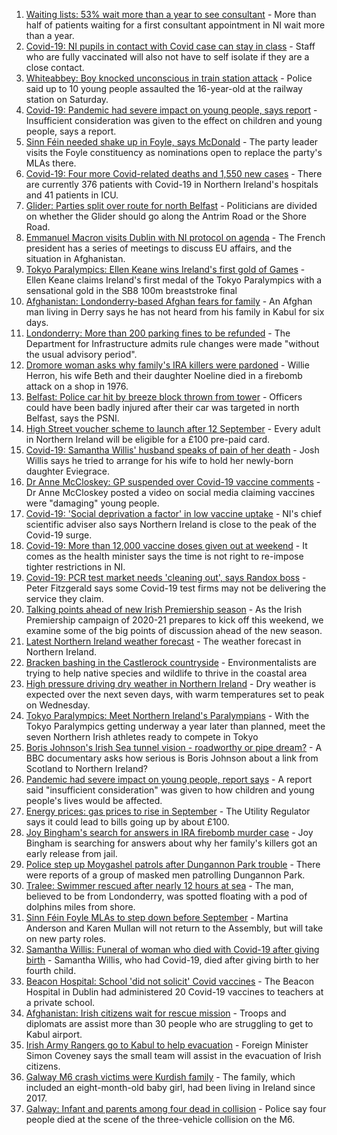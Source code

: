 1. [Waiting lists: 53% wait more than a year to see consultant](https://www.bbc.co.uk/news/uk-northern-ireland-58342209?at_medium=RSS&at_campaign=KARANGA) - More than half of patients waiting for a first consultant appointment in NI wait more than a year.
2. [Covid-19: NI pupils in contact with Covid case can stay in class](https://www.bbc.co.uk/news/uk-northern-ireland-58342215?at_medium=RSS&at_campaign=KARANGA) - Staff who are fully vaccinated will also not have to self isolate if they are a close contact.
3. [Whiteabbey: Boy knocked unconscious in train station attack](https://www.bbc.co.uk/news/uk-northern-ireland-58343070?at_medium=RSS&at_campaign=KARANGA) - Police said up to 10 young people assaulted the 16-year-old at the railway station on Saturday.
4. [Covid-19: Pandemic had severe impact on young people, says report](https://www.bbc.co.uk/news/uk-northern-ireland-58334583?at_medium=RSS&at_campaign=KARANGA) - Insufficient consideration was given to the effect on children and young people, says a report.
5. [Sinn Féin needed shake up in Foyle, says McDonald](https://www.bbc.co.uk/news/uk-northern-ireland-foyle-west-58345722?at_medium=RSS&at_campaign=KARANGA) - The party leader visits the Foyle constituency as nominations open to replace the party's MLAs there.
6. [Covid-19: Four more Covid-related deaths and 1,550 new cases](https://www.bbc.co.uk/news/uk-northern-ireland-58342214?at_medium=RSS&at_campaign=KARANGA) - There are currently 376 patients with Covid-19 in Northern Ireland's hospitals and 41 patients in ICU.
7. [Glider: Parties split over route for north Belfast](https://www.bbc.co.uk/news/uk-northern-ireland-58335189?at_medium=RSS&at_campaign=KARANGA) - Politicians are divided on whether the Glider should go along the Antrim Road or the Shore Road.
8. [Emmanuel Macron visits Dublin with NI protocol on agenda](https://www.bbc.co.uk/news/world-58342210?at_medium=RSS&at_campaign=KARANGA) - The French president has a series of meetings to discuss EU affairs, and the situation in Afghanistan.
9. [Tokyo Paralympics: Ellen Keane wins Ireland's first gold of Games](https://www.bbc.co.uk/sport/disability-sport/58340488?at_medium=RSS&at_campaign=KARANGA) - Ellen Keane claims Ireland's first medal of the Tokyo Paralympics with a sensational gold in the SB8 100m breaststroke final
10. [Afghanistan: Londonderry-based Afghan fears for family](https://www.bbc.co.uk/news/uk-northern-ireland-foyle-west-58333606?at_medium=RSS&at_campaign=KARANGA) - An Afghan man living in Derry says he has not heard from his family in Kabul for six days.
11. [Londonderry: More than 200 parking fines to be refunded](https://www.bbc.co.uk/news/uk-northern-ireland-foyle-west-58333604?at_medium=RSS&at_campaign=KARANGA) - The Department for Infrastructure admits rule changes were made "without the usual advisory period".
12. [Dromore woman asks why family's IRA killers were pardoned](https://www.bbc.co.uk/news/uk-northern-ireland-58335821?at_medium=RSS&at_campaign=KARANGA) - Willie Herron, his wife Beth and their daughter Noeline died in a firebomb attack on a shop in 1976.
13. [Belfast: Police car hit by breeze block thrown from tower](https://www.bbc.co.uk/news/uk-northern-ireland-58333894?at_medium=RSS&at_campaign=KARANGA) - Officers could have been badly injured after their car was targeted in north Belfast, says the PSNI.
14. [High Street voucher scheme to launch after 12 September](https://www.bbc.co.uk/news/uk-northern-ireland-58329517?at_medium=RSS&at_campaign=KARANGA) - Every adult in Northern Ireland will be eligible for a £100 pre-paid card.
15. [Covid-19: Samantha Willis' husband speaks of pain of her death](https://www.bbc.co.uk/news/uk-northern-ireland-58320859?at_medium=RSS&at_campaign=KARANGA) - Josh Willis says he tried to arrange for his wife to hold her newly-born daughter Eviegrace.
16. [Dr Anne McCloskey: GP suspended over Covid-19 vaccine comments](https://www.bbc.co.uk/news/uk-northern-ireland-foyle-west-58315530?at_medium=RSS&at_campaign=KARANGA) - Dr Anne McCloskey posted a video on social media claiming vaccines were "damaging" young people.
17. [Covid-19: 'Social deprivation a factor' in low vaccine uptake](https://www.bbc.co.uk/news/uk-northern-ireland-58314388?at_medium=RSS&at_campaign=KARANGA) - NI's chief scientific adviser also says Northern Ireland is close to the peak of the Covid-19 surge.
18. [Covid-19: More than 12,000 vaccine doses given out at weekend](https://www.bbc.co.uk/news/uk-northern-ireland-58300969?at_medium=RSS&at_campaign=KARANGA) - It comes as the health minister says the time is not right to re-impose tighter restrictions in NI.
19. [Covid-19: PCR test market needs 'cleaning out', says Randox boss](https://www.bbc.co.uk/news/uk-northern-ireland-58298467?at_medium=RSS&at_campaign=KARANGA) - Peter Fitzgerald says some Covid-19 test firms may not be delivering the service they claim.
20. [Talking points ahead of new Irish Premiership season](https://www.bbc.co.uk/sport/football/58143885?at_medium=RSS&at_campaign=KARANGA) - As the Irish Premiership campaign of 2020-21 prepares to kick off this weekend, we examine some of the big points of discussion ahead of the new season.
21. [Latest Northern Ireland weather forecast](https://www.bbc.co.uk/news/uk-northern-ireland-26018439?at_medium=RSS&at_campaign=KARANGA) - The weather forecast in Northern Ireland.
22. [Bracken bashing in the Castlerock countryside](https://www.bbc.co.uk/news/uk-northern-ireland-58284401?at_medium=RSS&at_campaign=KARANGA) - Environmentalists are trying to help native species and wildlife to thrive in the coastal area
23. [High pressure driving dry weather in Northern Ireland](https://www.bbc.co.uk/news/uk-northern-ireland-58315590?at_medium=RSS&at_campaign=KARANGA) - Dry weather is expected over the next seven days, with warm temperatures set to peak on Wednesday.
24. [Tokyo Paralympics: Meet Northern Ireland's Paralympians](https://www.bbc.co.uk/sport/disability-sport/58309324?at_medium=RSS&at_campaign=KARANGA) - With the Tokyo Paralympics getting underway a year later than planned, meet the seven Northern Irish athletes ready to compete in Tokyo
25. [Boris Johnson's Irish Sea tunnel vision - roadworthy or pipe dream?](https://www.bbc.co.uk/news/uk-northern-ireland-58269437?at_medium=RSS&at_campaign=KARANGA) - A BBC documentary asks how serious is Boris Johnson about a link from Scotland to Northern Ireland?
26. [Pandemic had severe impact on young people, report says](https://www.bbc.co.uk/news/uk-northern-ireland-58343219?at_medium=RSS&at_campaign=KARANGA) - A report said "insufficient consideration" was given to how children and young people's lives would be affected.
27. [Energy prices: gas prices to rise in September](https://www.bbc.co.uk/news/uk-northern-ireland-58336968?at_medium=RSS&at_campaign=KARANGA) - The Utility Regulator says it could lead to bills going up by about £100.
28. [Joy Bingham's search for answers in IRA firebomb murder case](https://www.bbc.co.uk/news/uk-northern-ireland-58336326?at_medium=RSS&at_campaign=KARANGA) - Joy Bingham is searching for answers about why her family's killers got an early release from jail.
29. [Police step up Moygashel patrols after Dungannon Park trouble](https://www.bbc.co.uk/news/uk-northern-ireland-58330825?at_medium=RSS&at_campaign=KARANGA) - There were reports of a group of masked men patrolling Dungannon Park.
30. [Tralee: Swimmer rescued after nearly 12 hours at sea](https://www.bbc.co.uk/news/world-europe-58318023?at_medium=RSS&at_campaign=KARANGA) - The man, believed to be from Londonderry, was spotted floating with a pod of dolphins miles from shore.
31. [Sinn Féin Foyle MLAs to step down before September](https://www.bbc.co.uk/news/uk-northern-ireland-foyle-west-58321830?at_medium=RSS&at_campaign=KARANGA) - Martina Anderson and Karen Mullan will not return to the Assembly, but will take on new party roles.
32. [Samantha Willis: Funeral of woman who died with Covid-19 after giving birth](https://www.bbc.co.uk/news/uk-northern-ireland-58309750?at_medium=RSS&at_campaign=KARANGA) - Samantha Willis, who had Covid-19, died after giving birth to her fourth child.
33. [Beacon Hospital: School 'did not solicit' Covid vaccines](https://www.bbc.co.uk/news/world-europe-58327568?at_medium=RSS&at_campaign=KARANGA) - The Beacon Hospital in Dublin had administered 20 Covid-19 vaccines to teachers at a private school.
34. [Afghanistan: Irish citizens wait for rescue mission](https://www.bbc.co.uk/news/world-europe-58314977?at_medium=RSS&at_campaign=KARANGA) - Troops and diplomats are assist more than 30 people who are struggling to get to Kabul airport.
35. [Irish Army Rangers go to Kabul to help evacuation](https://www.bbc.co.uk/news/world-europe-58309751?at_medium=RSS&at_campaign=KARANGA) - Foreign Minister Simon Coveney says the small team will assist in the evacuation of Irish citizens.
36. [Galway M6 crash victims were Kurdish family](https://www.bbc.co.uk/news/world-europe-58304362?at_medium=RSS&at_campaign=KARANGA) - The family, which included an eight-month-old baby girl, had been living in Ireland since 2017.
37. [Galway: Infant and parents among four dead in collision](https://www.bbc.co.uk/news/world-europe-58279482?at_medium=RSS&at_campaign=KARANGA) - Police say four people died at the scene of the three-vehicle collision on the M6.
